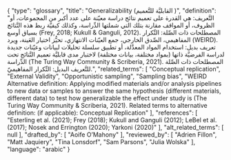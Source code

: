 {
    "type": "glossary",
    "title": "Generalizability (القابليَّة للتَّعميم )",
    "definition": "التَّعريف: هي القدرة على تعميم نتائج دراسة معيّنة على عدد أكبر من المجموعات، أو الظروف، أو المواقف مقارنة بتلك التي شملتها الدِّراسة، وكذلك كيفيَّة ربط هذه النَّتائج بسياق أوسع (Frey, 2018; Kukull & Ganguli, 2012).  المصطلحات ذات الصِّلة: التِّكرار المفاهيمي، الصِّدق الخارجي، جمع العيّنات الانتهازي، تحيُّز اختيار العَينة، وِيرد (WEIRD).  تعريف بديل: استخدام المواد المعدَّلة، أو تطبيق سلسلة تحليلات لبيانات وعيّنات جديدة  لدراسة الفرضيَّة ذاتها (بمواد مختلفة، بيانات مختلفة) لاختبار مدى قابليَّة تعميم النَّتائج تحت الدِّراسة (The Turing Way Community & Scriberia, 2021).  المصطلحات ذات الصِّلة للتَّعريف البديل: التِّكرار المفاهيميّ.",
    "related_terms": [
        "Conceptual replication",
        "External Validity",
        "Opportunistic sampling",
        "Sampling bias",
        "WEIRD Alternative definition: Applying modified materials and/or analysis pipelines to new data or samples to answer the same hypothesis (different materials, different data) to test how generalizable the effect under study is (The Turing Way Community & Scriberia, 2021). Related terms to alternative definition: (if applicable): Conceptual Replication"
    ],
    "references": [
        "Esterling et al. (2021); Frey (2018); Kukull and Ganguli (2012); LeBel et al. (2017); Nosek and Errington (2020); Yarkoni (2020)"
    ],
    "alt_related_terms": [
        null
    ],
    "drafted_by": [
        "Aoife O’Mahony"
    ],
    "reviewed_by": [
        "Adrien Fillon",
        "Matt Jaquiery",
        "Tina Lonsdorf",
        "Sam Parsons",
        "Julia Wolska"
    ],
    "language": "arabic"
}